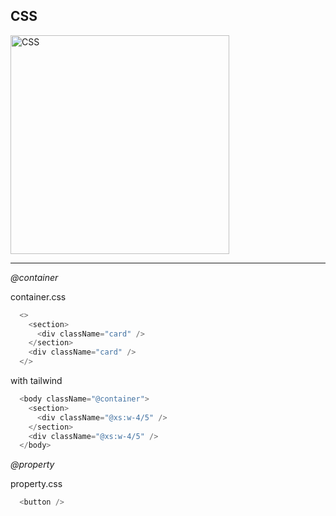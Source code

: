 ## CSS

<img src="https://media.istockphoto.com/id/1450698208/photo/number-3-cut-on-note-paper-white-note-paper-blue-background.webp?b=1&s=170667a&w=0&k=20&c=lh4lg9sVHuPSbqyWFE-AlB0QoYhDsJiOgoDMGKCuIIg=" alt="CSS" width="350" />

---

_@container_

container.css

```JavaScript
  <>
    <section>
      <div className="card" />
    </section>
    <div className="card" />
  </>
```

with tailwind

```JavaScript
  <body className="@container">
    <section>
      <div className="@xs:w-4/5" />
    </section>
    <div className="@xs:w-4/5" />
  </body>
```

_@property_

property.css

```JavaScript
  <button />
```
